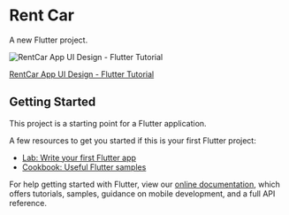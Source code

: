 # Rent Car

A new Flutter project.

![RentCar App UI Design - Flutter Tutorial](https://i.imgur.com/RPqKHCx.png "RentCar App UI Design - Flutter Tutorial")

[RentCar App UI Design - Flutter Tutorial](https://www.youtube.com/watch?v=80vWzQB0Eto)

## Getting Started

This project is a starting point for a Flutter application.

A few resources to get you started if this is your first Flutter project:

- [Lab: Write your first Flutter app](https://flutter.dev/docs/get-started/codelab)
- [Cookbook: Useful Flutter samples](https://flutter.dev/docs/cookbook)

For help getting started with Flutter, view our
[online documentation](https://flutter.dev/docs), which offers tutorials,
samples, guidance on mobile development, and a full API reference.
